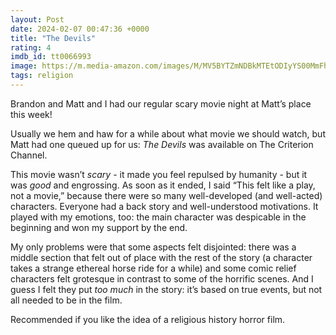 ```yaml
---
layout: Post
date: 2024-02-07 00:47:36 +0000
title: "The Devils"
rating: 4
imdb_id: tt0066993
image: https://m.media-amazon.com/images/M/MV5BYTZmNDBkMTEtODIyYS00MmFhLWIwNzUtNmY1OGU0M2Q5OGY1XkEyXkFqcGdeQXVyMjUzOTY1NTc@._V1_SX300.jpg
tags: religion
---
```


Brandon and Matt and I had our regular scary movie night at Matt’s place this week\!

Usually we hem and haw for a while about what movie we should watch, but Matt had one queued up for us: *The Devils* was available on The Criterion Channel\.

This movie wasn’t *scary* \- it made you feel repulsed by humanity \- but it was *good* and engrossing\. As soon as it ended, I said “This felt like a play, not a movie,” because there were so many well\-developed \(and well\-acted\) characters\. Everyone had a back story and well\-understood motivations\. It played with my emotions, too: the main character was despicable in the beginning and won my support by the end\.

My only problems were that some aspects felt disjointed: there was a middle section that felt out of place with the rest of the story \(a character takes a strange ethereal horse ride for a while\) and some comic relief characters felt grotesque in contrast to some of the horrific scenes\. And I guess I felt they put *too much* in the story: it’s based on true events, but not all needed to be in the film\.

Recommended if you like the idea of a religious history horror film\.
